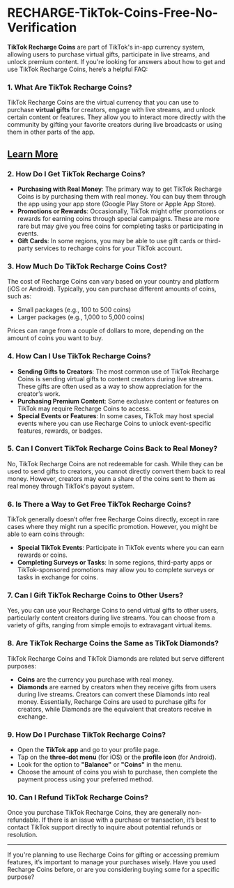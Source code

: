 # RECHARGE-TikTok-Coins-Free-No-Verification
<p><strong>TikTok Recharge Coins</strong> are part of TikTok's in-app currency system, allowing users to purchase virtual gifts, participate in live streams, and unlock premium content. If you're looking for answers about how to get and use TikTok Recharge Coins, here&rsquo;s a helpful FAQ:</p>
<h3>1. <strong>What Are TikTok Recharge Coins?</strong></h3>
<p>TikTok Recharge Coins are the virtual currency that you can use to purchase <strong>virtual gifts</strong> for creators, engage with live streams, and unlock certain content or features. They allow you to interact more directly with the community by gifting your favorite creators during live broadcasts or using them in other parts of the app.</p>

<h2><a href="https://allresources.xyz/tiktokcoins.html/">Learn More</a></h2>

<h3>2. <strong>How Do I Get TikTok Recharge Coins?</strong></h3>
<ul>
<li><strong>Purchasing with Real Money</strong>: The primary way to get TikTok Recharge Coins is by purchasing them with real money. You can buy them through the app using your app store (Google Play Store or Apple App Store).</li>
<li><strong>Promotions or Rewards</strong>: Occasionally, TikTok might offer promotions or rewards for earning coins through special campaigns. These are more rare but may give you free coins for completing tasks or participating in events.</li>
<li><strong>Gift Cards</strong>: In some regions, you may be able to use gift cards or third-party services to recharge coins for your TikTok account.</li>
</ul>
<h3>3. <strong>How Much Do TikTok Recharge Coins Cost?</strong></h3>
<p>The cost of Recharge Coins can vary based on your country and platform (iOS or Android). Typically, you can purchase different amounts of coins, such as:</p>
<ul>
<li>Small packages (e.g., 100 to 500 coins)</li>
<li>Larger packages (e.g., 1,000 to 5,000 coins)</li>
</ul>
<p>Prices can range from a couple of dollars to more, depending on the amount of coins you want to buy.</p>
<h3>4. <strong>How Can I Use TikTok Recharge Coins?</strong></h3>
<ul>
<li><strong>Sending Gifts to Creators</strong>: The most common use of TikTok Recharge Coins is sending virtual gifts to content creators during live streams. These gifts are often used as a way to show appreciation for the creator&rsquo;s work.</li>
<li><strong>Purchasing Premium Content</strong>: Some exclusive content or features on TikTok may require Recharge Coins to access.</li>
<li><strong>Special Events or Features</strong>: In some cases, TikTok may host special events where you can use Recharge Coins to unlock event-specific features, rewards, or badges.</li>
</ul>
<h3>5. <strong>Can I Convert TikTok Recharge Coins Back to Real Money?</strong></h3>
<p>No, TikTok Recharge Coins are not redeemable for cash. While they can be used to send gifts to creators, you cannot directly convert them back to real money. However, creators may earn a share of the coins sent to them as real money through TikTok's payout system.</p>
<h3>6. <strong>Is There a Way to Get Free TikTok Recharge Coins?</strong></h3>
<p>TikTok generally doesn&rsquo;t offer free Recharge Coins directly, except in rare cases where they might run a specific promotion. However, you might be able to earn coins through:</p>
<ul>
<li><strong>Special TikTok Events</strong>: Participate in TikTok events where you can earn rewards or coins.</li>
<li><strong>Completing Surveys or Tasks</strong>: In some regions, third-party apps or TikTok-sponsored promotions may allow you to complete surveys or tasks in exchange for coins.</li>
</ul>
<h3>7. <strong>Can I Gift TikTok Recharge Coins to Other Users?</strong></h3>
<p>Yes, you can use your Recharge Coins to send virtual gifts to other users, particularly content creators during live streams. You can choose from a variety of gifts, ranging from simple emojis to extravagant virtual items.</p>
<h3>8. <strong>Are TikTok Recharge Coins the Same as TikTok Diamonds?</strong></h3>
<p>TikTok Recharge Coins and TikTok Diamonds are related but serve different purposes:</p>
<ul>
<li><strong>Coins</strong> are the currency you purchase with real money.</li>
<li><strong>Diamonds</strong> are earned by creators when they receive gifts from users during live streams. Creators can convert these Diamonds into real money. Essentially, Recharge Coins are used to purchase gifts for creators, while Diamonds are the equivalent that creators receive in exchange.</li>
</ul>
<h3>9. <strong>How Do I Purchase TikTok Recharge Coins?</strong></h3>
<ul>
<li>Open the <strong>TikTok app</strong> and go to your profile page.</li>
<li>Tap on the <strong>three-dot menu</strong> (for iOS) or the <strong>profile icon</strong> (for Android).</li>
<li>Look for the option to <strong>"Balance"</strong> or <strong>"Coins"</strong> in the menu.</li>
<li>Choose the amount of coins you wish to purchase, then complete the payment process using your preferred method.</li>
</ul>
<h3>10. <strong>Can I Refund TikTok Recharge Coins?</strong></h3>
<p>Once you purchase TikTok Recharge Coins, they are generally non-refundable. If there is an issue with a purchase or transaction, it&rsquo;s best to contact TikTok support directly to inquire about potential refunds or resolution.</p>
<hr />
<p>If you're planning to use Recharge Coins for gifting or accessing premium features, it&rsquo;s important to manage your purchases wisely. Have you used Recharge Coins before, or are you considering buying some for a specific purpose?</p>
